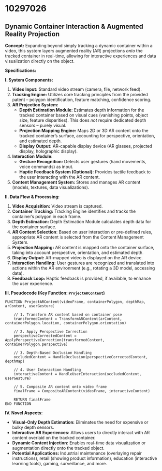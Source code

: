 # 10297026

## Dynamic Container Interaction & Augmented Reality Projection

**Concept:** Expanding beyond simply tracking a dynamic container within a video, this system layers augmented reality (AR) projections *onto* the tracked container in real-time, allowing for interactive experiences and data visualization directly on the object.

**Specifications:**

**I. System Components:**

1.  **Video Input:** Standard video stream (camera, file, network feed).
2.  **Tracking Engine:** Utilizes core tracking principles from the provided patent – polygon identification, feature matching, confidence scoring.
3.  **AR Projection System:**
    *   **Depth Estimation Module:** Estimates depth information for the tracked container based on visual cues (vanishing points, object size, feature disparities). This does *not* require dedicated depth sensors – purely visual.
    *   **Projection Mapping Engine:** Maps 2D or 3D AR content onto the tracked container’s surface, accounting for perspective, orientation, and estimated depth.
    *   **Display Output:** AR-capable display device (AR glasses, projected display, holographic display).
4.  **Interaction Module:**
    *   **Gesture Recognition:**  Detects user gestures (hand movements, voice commands) as input.
    *   **Haptic Feedback System (Optional):** Provides tactile feedback to the user interacting with the AR content.
5.  **Content Management System:**  Stores and manages AR content (models, textures, data visualizations).

**II. Data Flow & Processing:**

1.  **Video Acquisition:**  Video stream is captured.
2.  **Container Tracking:** Tracking Engine identifies and tracks the container’s polygon in each frame.
3.  **Depth Estimation:** Depth Estimation Module calculates depth data for the container surface.
4.  **AR Content Selection:** Based on user interaction or pre-defined rules, appropriate AR content is selected from the Content Management System.
5.  **Projection Mapping:** AR content is mapped onto the container surface, taking into account perspective, orientation, and estimated depth.
6.  **Display Output:**  AR-mapped video is displayed on the AR device.
7.  **Interaction Handling:** User gestures are recognized and translated into actions within the AR environment (e.g., rotating a 3D model, accessing data).
8. **Feedback Loop:** Haptic feedback is provided, if available, to enhance the user experience.



**III. Pseudocode (Key Function: `ProjectARContent`)**

```pseudocode
FUNCTION ProjectARContent(videoFrame, containerPolygon, depthMap, arContent, userGesture)

    // 1. Transform AR content based on container pose
    transformedContent = TransformARContent(arContent, containerPolygon.location, containerPolygon.orientation)

    // 2. Apply Perspective Correction
    perspectiveCorrectedContent = ApplyPerspectiveCorrection(transformedContent, containerPolygon.perspective)

    // 3. Depth-Based Occlusion Handling
    occludedContent = HandleOcclusion(perspectiveCorrectedContent, depthMap)

    // 4. User Interaction Handling
    interactiveContent = HandleUserInteraction(occludedContent, userGesture)

    // 5. Composite AR content onto video frame
    finalFrame = CompositeARContent(videoFrame, interactiveContent)

    RETURN finalFrame
END FUNCTION
```

**IV. Novel Aspects:**

*   **Visual-Only Depth Estimation:** Eliminates the need for expensive or bulky depth sensors.
*   **Interactive AR Experiences:** Allows users to directly interact with AR content overlaid on the tracked container.
*   **Dynamic Content Injection:** Enables real-time data visualization or augmentation directly onto the tracked object.
*   **Potential Applications:** Industrial maintenance (overlaying repair instructions), retail (showing product information), education (interactive learning tools), gaming, surveillance, and more.